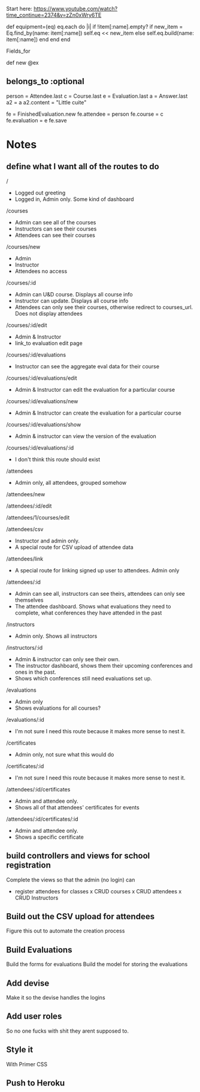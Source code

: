 Start here:
https://www.youtube.com/watch?time_continue=2374&v=zZn0xWry6TE


def equipment=(eq)
  eq.each do |i|
if !item[:name].empty?
  if new_item = Eq.find_by(name: item[:name])
  self.eq << new_item
else
self.eq.build(name: item[:name])
end
end
end

Fields_for

def new
@ex

belongs_to :optional
-----------------
person = Attendee.last
c = Course.last
e = Evaluation.last
a = Answer.last
a2 = a
a2.content = "Little cuite"

fe = FinishedEvaluation.new
fe.attendee = person
fe.course = c
fe.evaluation = e
fe.save

# Notes


## define what I want all of the routes to do

/
- Logged out greeting
- Logged in, Admin only. Some kind of dashboard

/courses
- Admin can see all of the courses
- Instructors can see their courses
- Attendees can see their courses

/courses/new
- Admin
- Instructor
- Attendees no access

/courses/:id
- Admin can U&D course. Displays all course info
- Instructor can update. Displays all course info
- Attendees can only see their courses, otherwise redirect to courses_url. Does not display attendees

/courses/:id/edit
- Admin & Instructor
- link_to evaluation edit page

/courses/:id/evaluations
- Instructor can see the aggregate eval data for their course

/courses/:id/evaluations/edit
- Admin & Instructor can edit the evaluation for a particular course

/courses/:id/evaluations/new
- Admin & Instructor can create the evaluation for a particular course

/courses/:id/evaluations/show
- Admin & instructor can view the version of the evaluation

/courses/:id/evaluations/:id
- I don't think this route should exist

/attendees
- Admin only, all attendees, grouped somehow

/attendees/new

/attendees/:id/edit

/attendees/1/courses/edit

/attendees/csv
- Instructor and admin only.
- A special route for CSV upload of attendee data

/attendees/link
- A special route for linking signed up user to attendees. Admin only

/attendees/:id
- Admin can see all, instructors can see theirs, attendees can only see themselves
- The attendee dashboard. Shows what evaluations they need to complete, what conferences they have attended in the past

/instructors
- Admin only. Shows all instructors

/instructors/:id
- Admin & instructor can only see their own.
- The instructor dashboard, shows them their upcoming conferences and ones in the past.
- Shows which conferences still need evaluations set up.

/evaluations
- Admin only
- Shows evaluations for all courses?

/evaluations/:id
- I'm not sure I need this route because it makes more sense to nest it.

/certificates
- Admin only, not sure what this would do

/certificates/:id
- I'm not sure I need this route because it makes more sense to nest it.

/attendees/:id/certificates
- Admin and attendee only.
- Shows all of that attendees' certificates for events

/attendees/:id/certificates/:id
- Admin and attendee only.
- Shows a specific certificate

## build controllers and views for school registration

Complete the views so that the admin (no login) can
- register attendees for classes
x CRUD courses
x CRUD attendees
x CRUD Instructors

## Build out the CSV upload for attendees

Figure this out to automate the creation process

## Build Evaluations

Build the forms for evaluations
Build the model for storing the evaluations

## Add devise

Make it so the devise handles the logins

## Add user roles

So no one fucks with shit they arent supposed to.

## Style it

With Primer CSS

## Push to Heroku

